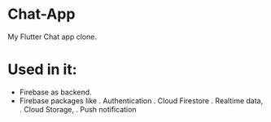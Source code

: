# Chat-App
My Flutter Chat app clone.
# Used in it:
- Firebase as backend.
- Firebase packages like 
   . Authentication 
   . Cloud Firestore 
   . Realtime data,
   . Cloud Storage,
   . Push notification


